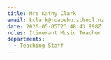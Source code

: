 ```yaml
---
title: Mrs Kathy Clark
email: kclark@ruapehu.school.nz
date: 2020-05-05T23:48:43.998Z
roles: Itinerant Music Teacher
departments:
  - Teaching Staff
---
```


